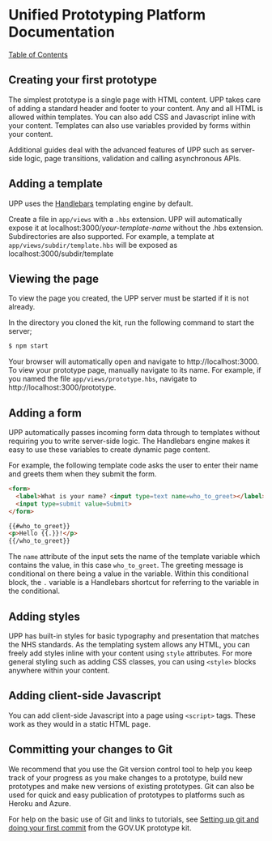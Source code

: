 # Unified Prototyping Platform Documentation
[Table of Contents](/docs/guides/index.md)

## Creating your first prototype
The simplest prototype is a single page with HTML content. UPP takes care
of adding a standard header and footer to your content. Any and all HTML is
allowed within templates. You can also add CSS and Javascript inline with your
content. Templates can also use variables provided by forms within your content.

Additional guides deal with the advanced features of UPP such as
server-side logic, page transitions, validation and calling asynchronous APIs.

## Adding a template
UPP uses the [Handlebars](http://handlebarsjs.com/) templating engine by default.

Create a file in `app/views` with a `.hbs` extension. UPP will automatically expose it at localhost:3000/_your-template-name_ without the .hbs extension. Subdirectories are also supported. For example, a template at `app/views/subdir/template.hbs` will be exposed as localhost:3000/subdir/template

## Viewing the page
To view the page you created, the UPP server must be started if it is not already.

In the directory you cloned the kit, run the following command to start the server;
```bash
$ npm start
```

Your browser will automatically open and navigate to http://localhost:3000. To
view your prototype page, manually navigate to its name. For example, if you named
the file `app/views/prototype.hbs`, navigate to http://localhost:3000/prototype.

## Adding a form

UPP automatically passes incoming form data through to templates without requiring
you to write server-side logic. The Handlebars
engine makes it easy to use these variables to create dynamic page content.

For example, the following template code asks the user to enter their name and greets
them when they submit the form.

```html
<form>
  <label>What is your name? <input type=text name=who_to_greet></label>
  <input type=submit value=Submit>
</form>

{{#who_to_greet}}
<p>Hello {{.}}!</p>
{{/who_to_greet}}
```

The `name` attribute of the input sets the name of the template variable which
contains the value, in this case `who_to_greet`. The greeting message is conditional
on there being a value in the variable. Within this conditional block, the `.`
variable is a Handlebars shortcut for referring to the variable in the conditional.

## Adding styles

UPP has built-in styles for basic typography and presentation that matches the
NHS standards. As the templating system allows any HTML, you can freely add styles
inline with your content using `style` attributes. For more general styling such
as adding CSS classes, you can using `<style>` blocks anywhere within your content.

## Adding client-side Javascript

You can add client-side Javascript into a page using `<script>` tags. These work
as they would in a static HTML page.

## Committing your changes to Git

We recommend that you use the Git version control tool to help you keep track of
your progress as you make changes to a prototype, build new prototypes and make
new versions of existing prototypes. Git can also be used for quick and easy publication
of prototypes to platforms such as Heroku and Azure.

For help on the basic use of Git and links to tutorials, see [Setting up git and
doing your first commit](https://govuk-prototype-kit.herokuapp.com/docs/setting-up-git)
from the GOV.UK prototype kit.
